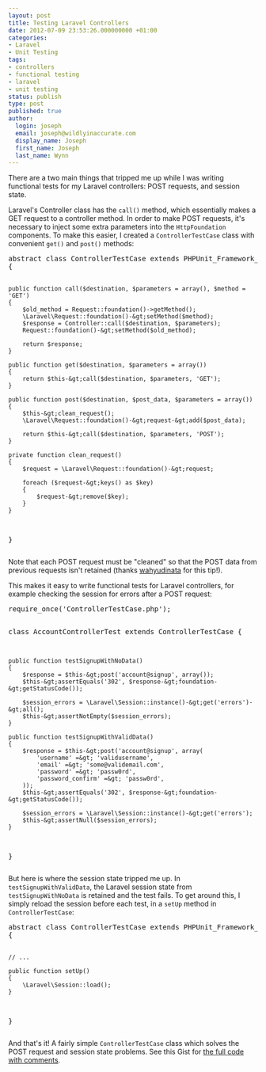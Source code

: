 ```yaml
---
layout: post
title: Testing Laravel Controllers
date: 2012-07-09 23:53:26.000000000 +01:00
categories:
- Laravel
- Unit Testing
tags:
- controllers
- functional testing
- laravel
- unit testing
status: publish
type: post
published: true
author:
  login: joseph
  email: joseph@wildlyinaccurate.com
  display_name: Joseph
  first_name: Joseph
  last_name: Wynn
---
```

<p>There are a two main things that tripped me up while I was writing functional tests for my Laravel controllers: POST requests, and session state.</p>
<p>Laravel's Controller class has the <code>call()</code> method, which essentially makes a GET request to a controller method. In order to make POST requests, it's necessary to inject some extra parameters into the <code>HttpFoundation</code> components. To make this easier, I created a <code>ControllerTestCase</code> class with convenient <code>get()</code> and <code>post()</code> methods:<!--more--></p>
<pre class="highlight-php">abstract class ControllerTestCase extends PHPUnit_Framework_TestCase
{

    public function call($destination, $parameters = array(), $method = 'GET')
    {
        $old_method = Request::foundation()->getMethod();
        \Laravel\Request::foundation()-&gt;setMethod($method);
        $response = Controller::call($destination, $parameters);
        Request::foundation()-&gt;setMethod($old_method);

        return $response;
    }

    public function get($destination, $parameters = array())
    {
        return $this-&gt;call($destination, $parameters, 'GET');
    }

    public function post($destination, $post_data, $parameters = array())
    {
        $this-&gt;clean_request();
        \Laravel\Request::foundation()-&gt;request-&gt;add($post_data);

        return $this-&gt;call($destination, $parameters, 'POST');
    }

    private function clean_request()
    {
        $request = \Laravel\Request::foundation()-&gt;request;

        foreach ($request-&gt;keys() as $key)
        {
            $request-&gt;remove($key);
        }
    }

}</pre>
<p>Note that each POST request must be "cleaned" so that the POST data from previous requests isn't retained (thanks <a href="https://wildlyinaccurate.com/testing-laravel-controllers/comment-page-1#comment-4153">wahyudinata</a> for this tip!).</p>
<p>This makes it easy to write functional tests for Laravel controllers, for example checking the session for errors after a POST request:</p>
<pre class="highlight-php">require_once('ControllerTestCase.php');

class AccountControllerTest extends ControllerTestCase
{

    public function testSignupWithNoData()
    {
        $response = $this-&gt;post('account@signup', array());
        $this-&gt;assertEquals('302', $response-&gt;foundation-&gt;getStatusCode());

        $session_errors = \Laravel\Session::instance()-&gt;get('errors')-&gt;all();
        $this-&gt;assertNotEmpty($session_errors);
    }

    public function testSignupWithValidData()
    {
        $response = $this-&gt;post('account@signup', array(
            'username' =&gt; 'validusername',
            'email' =&gt; 'some@validemail.com',
            'password' =&gt; 'passw0rd',
            'password_confirm' =&gt; 'passw0rd',
        ));
        $this-&gt;assertEquals('302', $response-&gt;foundation-&gt;getStatusCode());

        $session_errors = \Laravel\Session::instance()-&gt;get('errors');
        $this-&gt;assertNull($session_errors);
    }

}</pre>
<p>But here is where the session state tripped me up. In <code>testSignupWithValidData</code>, the Laravel session state from <code>testSignupWithNoData</code> is retained and the test fails. To get around this, I simply reload the session before each test, in a <code>setUp</code> method in <code>ControllerTestCase</code>:</p>
<pre class="highlight-php">abstract class ControllerTestCase extends PHPUnit_Framework_TestCase
{

    // ...

    public function setUp()
    {
        \Laravel\Session::load();
    }

}</pre>
<p>And that's it! A fairly simple <code>ControllerTestCase</code> class which solves the POST request and session state problems. See this Gist for <a href="https://gist.github.com/3079291">the full code with comments</a>.</p>

